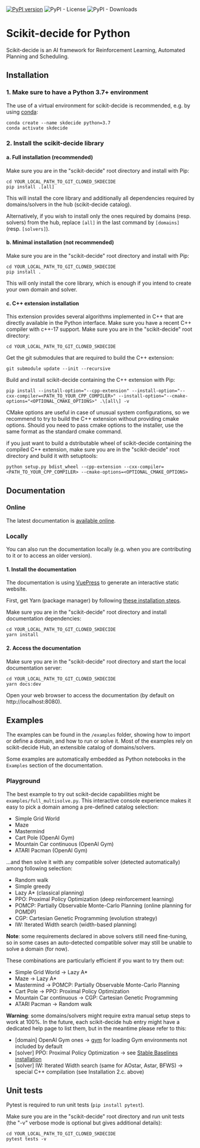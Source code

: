 [![PyPI version](https://badge.fury.io/py/scikit-decide.svg)](https://badge.fury.io/py/scikit-decide) ![PyPI - License](https://img.shields.io/pypi/l/scikit-decide) ![PyPI - Downloads](https://img.shields.io/pypi/dm/scikit-decide)
# Scikit-decide for Python

Scikit-decide is an AI framework for Reinforcement Learning, Automated Planning and Scheduling.

## Installation

### 1. Make sure to have a Python 3.7+ environment

The use of a virtual environment for scikit-decide is recommended, e.g. by using [conda](https://docs.conda.io/projects/conda/en/latest/user-guide/install):

    conda create --name skdecide python=3.7
    conda activate skdecide

### 2. Install the scikit-decide library

#### a. Full installation (recommended)

Make sure you are in the "scikit-decide" root directory and install with Pip:

    cd YOUR_LOCAL_PATH_TO_GIT_CLONED_SKDECIDE
    pip install .[all]

This will install the core library and additionally all dependencies required by domains/solvers in the hub (scikit-decide catalog).

Alternatively, if you wish to install only the ones required by domains (resp. solvers) from the hub, replace `[all]` in the last command by `[domains]` (resp. `[solvers]`).

#### b. Minimal installation (not recommended)

Make sure you are in the "scikit-decide" root directory and install with Pip:

    cd YOUR_LOCAL_PATH_TO_GIT_CLONED_SKDECIDE
    pip install .

This will only install the core library, which is enough if you intend to create your own domain and solver.

#### c. C++ extension installation

This extension provides several algorithms implemented in C++ that are directly available in the Python interface.
Make sure you have a recent C++ compiler with c++-17 support.
Make sure you are in the "scikit-decide" root directory:

    cd YOUR_LOCAL_PATH_TO_GIT_CLONED_SKDECIDE

Get the git submodules that are required to build the C++ extension:

    git submodule update --init --recursive

Build and install scikit-decide containing the C++ extension with Pip:

    pip install --install-option="--cpp-extension" --install-option="--cxx-compiler=<PATH_TO_YOUR_CPP_COMPILER>" --install-option="--cmake-options="<OPTIONAL_CMAKE_OPTIONS>" .\[all\] -v

CMake options are useful in case of unusual system configurations, so we recommend to try to build the C++ extension without providing cmake options.
Should you need to pass cmake options to the installer, use the same format as the standard cmake command.

if you just want to build a dstributable wheel of scikit-decide containing the compiled C++ extension, make sure you are in the "scikit-decide" root directory and build it with setuptools:

    python setup.py bdist_wheel --cpp-extension --cxx-compiler=<PATH_TO_YOUR_CPP_COMPILER> --cmake-options=<OPTIONAL_CMAKE_OPTIONS>

## Documentation

### Online

The latest documentation is [available online](https://gheprivate.intra.corp/pages/gerard-dupont/scikit-decide).

### Locally

You can also run the documentation locally (e.g. when you are contributing to it or to access an older version).

#### 1. Install the documentation

The documentation is using [VuePress](https://v1.vuepress.vuejs.org) to generate an interactive static website.

First, get Yarn (package manager) by following [these installation steps](https://yarnpkg.com/en/docs/install).

Make sure you are in the "scikit-decide" root directory and install documentation dependencies:

    cd YOUR_LOCAL_PATH_TO_GIT_CLONED_SKDECIDE
    yarn install

#### 2. Access the documentation

Make sure you are in the "scikit-decide" root directory and start the local documentation server:

    cd YOUR_LOCAL_PATH_TO_GIT_CLONED_SKDECIDE
    yarn docs:dev

Open your web browser to access the documentation (by default on http://localhost:8080).

## Examples

The examples can be found in the `/examples` folder, showing how to import or define a domain, and how to run or solve it. Most of the examples rely on scikit-decide Hub, an extensible catalog of domains/solvers.

Some examples are automatically embedded as Python notebooks in the `Examples` section of the documentation.

### Playground

The best example to try out scikit-decide capabilities might be `examples/full_multisolve.py`. This interactive console experience makes it easy to pick a domain among a pre-defined catalog selection:

- Simple Grid World
- Maze
- Mastermind
- Cart Pole (OpenAI Gym)
- Mountain Car continuous (OpenAI Gym)
- ATARI Pacman (OpenAI Gym)

...and then solve it with any compatible solver (detected automatically) among following selection:

- Random walk
- Simple greedy
- Lazy A* (classical planning)
- PPO: Proximal Policy Optimization (deep reinforcement learning)
- POMCP: Partially Observable Monte-Carlo Planning (online planning for POMDP)
- CGP: Cartesian Genetic Programming (evolution strategy)
- IW: Iterated Width search (width-based planning)

**Note**: some requirements declared in above solvers still need fine-tuning, so in some cases an auto-detected compatible solver may still be unable to solve a domain (for now).

These combinations are particularly efficient if you want to try them out:

- Simple Grid World -> Lazy A*
- Maze -> Lazy A*
- Mastermind -> POMCP: Partially Observable Monte-Carlo Planning
- Cart Pole -> PPO: Proximal Policy Optimization
- Mountain Car continuous -> CGP: Cartesian Genetic Programming
- ATARI Pacman -> Random walk

**Warning**: some domains/solvers might require extra manual setup steps to work at 100%. In the future, each scikit-decide hub entry might have a dedicated help page to list them, but in the meantime please refer to this:

- [domain] OpenAI Gym ones -> [gym](http://gym.openai.com/docs/#installation) for loading Gym environments not included by default
- [solver] PPO: Proximal Policy Optimization -> see [Stable Baselines installation](https://stable-baselines.readthedocs.io/en/master/guide/install.html)
- [solver] IW: Iterated Width search (same for AOstar, Astar, BFWS) -> special C++ compilation (see Installation 2.c. above)

## Unit tests

Pytest is required to run unit tests (`pip install pytest`).

Make sure you are in the "scikit-decide" root directory and run unit tests (the "-v" verbose mode is optional but gives additional details):

    cd YOUR_LOCAL_PATH_TO_GIT_CLONED_SKDECIDE
    pytest tests -v
